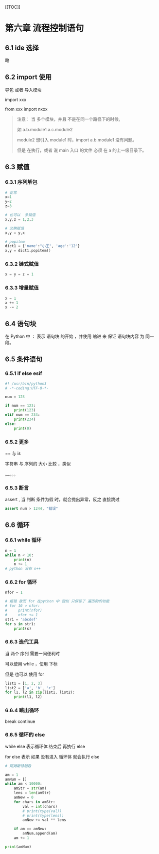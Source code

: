 [[TOC]]

# 第六章 流程控制语句

## 6.1 ide 选择

略

## 6.2 import 使用

导包 或者 导入模块

import xxx

from xxx import nxxx

> 注意： 当 多个模块，并且 不是在同一个路径下的时候，
>
> 如 a.b.module1  a.c.module2  
>
> module2 想引入 module1 时，import a.b.module1 没有问题。
>
> 但是 在执行，或者 说 main 入口 的文件 必须 在 a 的上一级目录下。

## 6.3 赋值

### 6.3.1 序列解包

```python
# 正常
x=1 
y=2 
z=3

# 也可以  多赋值
x,y,z = 1,2,3

# 交换赋值
x,y = y,x

# popitem
dict1 = {'name':"小王", 'age':'12'}
x,y = dict1.popitem()

```

### 6.3.2 链式赋值

```python
x = y = z = 1
```

### 6.3.3 增量赋值

```python
x = 1
x += 1
x -= 2
```

## 6.4 语句块

在 Python 中 ： 表示 语句块 的开始 ，并使用 缩进 来 保证 语句块内容 为 同一段。

## 6.5 条件语句

### 6.5.1 if else esif

```python
#! /usr/bin/python3
# -*-coding:UTF-8-*-

num = 123

if num == 123:
    print(123)
elif num == 234:
    print(234)
else:
    print(0)
```

### 6.5.2 更多

== 与 is 

字符串 与 序列的 大小 比较 ，类似

。。。。。

### 6.5.3 断言

assert , 当 判断 条件为假 时，就会抛出异常，反之  直接跳过

```python
assert num > 1244, "错误"
```

## 6.6 循环

### 6.6.1 while 循环

```python
n = 1
while n < 10:
    print(n)
    n += 1
# python 没有 n++ 
```

### 6.6.2 for 循环

```python
nfor = 1

# 报错 故而 for 在python 中 貌似 只保留了 遍历的的功能
# for 10 > nfor:
#     print(nfor)
#     nfor += 1
str1 = 'abcdef'
for s in str1:
    print(s)
```

### 6.6.3 迭代工具

当 两个 序列 需要一同便利时

可以使用 while ，使用 下标

但是 也可以  使用 for

```python
list1 = [1, 2, 3]
list2 = ['a', 'b', 'c']
for l1, l2 in zip(list1, list2):
    print(l1, l2)
```

### 6.6.4 跳出循环

break continue

### 6.6.5 循环的 else

while  else 表示循环体 结束后 再执行 else 

for else  表示 如果  没有进入 循环体  就会执行 else



```python
# 阿姆斯特朗数

am = 1
amNum = []
while am < 10000:
    amStr = str(am)
    lens = len(amStr)
    amNew = 0
    for chars in amStr:
        val = int(chars)
        # print(type(val))
        # print(type(lens))
        amNew += val ** lens

    if am == amNew:
        amNum.append(am)
    am += 1

print(amNum)
```

